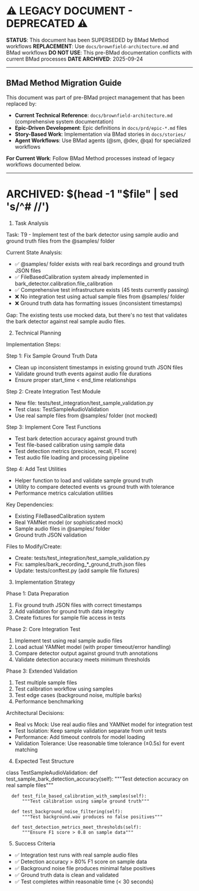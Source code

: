 # ⚠️ LEGACY DOCUMENT - DEPRECATED ⚠️

**STATUS**: This document has been SUPERSEDED by BMad Method workflows
**REPLACEMENT**: Use `docs/brownfield-architecture.md` and BMad workflows
**DO NOT USE**: This pre-BMad documentation conflicts with current BMad processes
**DATE ARCHIVED**: 2025-09-24

---

## BMad Method Migration Guide

This document was part of pre-BMad project management that has been replaced by:

- **Current Technical Reference**: `docs/brownfield-architecture.md` (comprehensive system documentation)
- **Epic-Driven Development**: Epic definitions in `docs/prd/epic-*.md` files
- **Story-Based Work**: Implementation via BMad stories in `docs/stories/`
- **Agent Workflows**: Use BMad agents (@sm, @dev, @qa) for specialized workflows

**For Current Work**: Follow BMad Method processes instead of legacy workflows documented below.

---

# ARCHIVED: $(head -1 "$file" | sed 's/^# //')

  1. Task Analysis

  Task: T9 - Implement test of the bark detector using sample audio and ground truth files from the @samples/ folder

  Current State Analysis:
  - ✅ @samples/ folder exists with real bark recordings and ground truth JSON files
  - ✅ FileBasedCalibration system already implemented in bark_detector.calibration.file_calibration
  - ✅ Comprehensive test infrastructure exists (45 tests currently passing)
  - ❌ No integration test using actual sample files from @samples/ folder
  - ❌ Ground truth data has formatting issues (inconsistent timestamps)

  Gap: The existing tests use mocked data, but there's no test that validates the bark detector against real sample
  audio files.

  2. Technical Planning

  Implementation Steps:

  Step 1: Fix Sample Ground Truth Data

  - Clean up inconsistent timestamps in existing ground truth JSON files
  - Validate ground truth events against audio file durations
  - Ensure proper start_time < end_time relationships

  Step 2: Create Integration Test Module

  - New file: tests/test_integration/test_sample_validation.py
  - Test class: TestSampleAudioValidation
  - Use real sample files from @samples/ folder (not mocked)

  Step 3: Implement Core Test Functions

  - Test bark detection accuracy against ground truth
  - Test file-based calibration using sample data
  - Test detection metrics (precision, recall, F1 score)
  - Test audio file loading and processing pipeline

  Step 4: Add Test Utilities

  - Helper function to load and validate sample ground truth
  - Utility to compare detected events vs ground truth with tolerance
  - Performance metrics calculation utilities

  Key Dependencies:

  - Existing FileBasedCalibration system
  - Real YAMNet model (or sophisticated mock)
  - Sample audio files in @samples/ folder
  - Ground truth JSON validation

  Files to Modify/Create:

  - Create: tests/test_integration/test_sample_validation.py
  - Fix: samples/bark_recording_*_ground_truth.json files
  - Update: tests/conftest.py (add sample file fixtures)

  3. Implementation Strategy

  Phase 1: Data Preparation

  1. Fix ground truth JSON files with correct timestamps
  2. Add validation for ground truth data integrity
  3. Create fixtures for sample file access in tests

  Phase 2: Core Integration Test

  1. Implement test using real sample audio files
  2. Load actual YAMNet model (with proper timeout/error handling)
  3. Compare detector output against ground truth annotations
  4. Validate detection accuracy meets minimum thresholds

  Phase 3: Extended Validation

  1. Test multiple sample files
  2. Test calibration workflow using samples
  3. Test edge cases (background noise, multiple barks)
  4. Performance benchmarking

  Architectural Decisions:

  - Real vs Mock: Use real audio files and YAMNet model for integration test
  - Test Isolation: Keep sample validation separate from unit tests
  - Performance: Add timeout controls for model loading
  - Validation Tolerance: Use reasonable time tolerance (±0.5s) for event matching

  4. Expected Test Structure

  class TestSampleAudioValidation:
      def test_sample_bark_detection_accuracy(self):
          """Test detection accuracy on real sample files"""

      def test_file_based_calibration_with_samples(self):
          """Test calibration using sample ground truth"""

      def test_background_noise_filtering(self):
          """Test background.wav produces no false positives"""

      def test_detection_metrics_meet_thresholds(self):
          """Ensure F1 score > 0.8 on sample data"""

  5. Success Criteria

  - ✅ Integration test runs with real sample audio files
  - ✅ Detection accuracy > 80% F1 score on sample data
  - ✅ Background noise file produces minimal false positives
  - ✅ Ground truth data is clean and validated
  - ✅ Test completes within reasonable time (< 30 seconds)